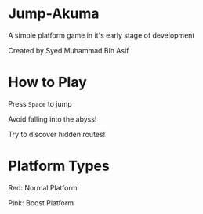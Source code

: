 # Jump-Akuma

A simple platform game in it's early stage of development

Created by Syed Muhammad Bin Asif

# How to Play

Press `Space` to jump

Avoid falling into the abyss!

Try to discover hidden routes!

# Platform Types

Red: Normal Platform

Pink: Boost Platform
